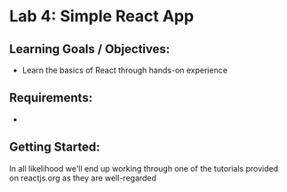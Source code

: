 # Lab 4: Simple React App

## Learning Goals / Objectives:

* Learn the basics of React through hands-on experience

## Requirements:

*

## Getting Started:

In all likelihood we'll end up working through one of the tutorials provided on reactjs.org as they are well-regarded
